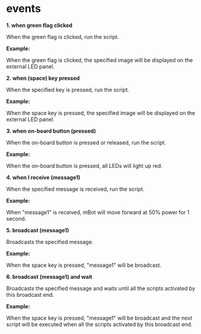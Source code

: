 # events

**1. when green flag clicked**

When the green flag is clicked, run the script.

**Example:**

When the green flag is clicked, the specified image will be displayed on the external LED panel.

**2. when \(space\) key pressed**

When the specified key is pressed, run the script.

**Example:**

When the space key is pressed, the specified image will be displayed on the external LED panel.

**3. when on-board button \(pressed\)**

When the on-board button is pressed or released, run the script.

**Example:**

When the on-board button is pressed, all LEDs will light up red.

**4. when I receive \(message1\)**

When the specified message is received, run the script.

**Example:**

When "message1" is received, mBot will move forward at 50% power for 1 second.

**5. broadcast \(message1\)**

Broadcasts the specified message.

**Example:**

When the space key is pressed, "message1" will be broadcast.

**6. broadcast \(message1\) and wait**

Broadcasts the specified message and waits until all the scripts activated by this broadcast end.

**Example:**

When the space key is pressed, "message1" will be broadcast and the next script will be executed when all the scripts activated by this broadcast end.

